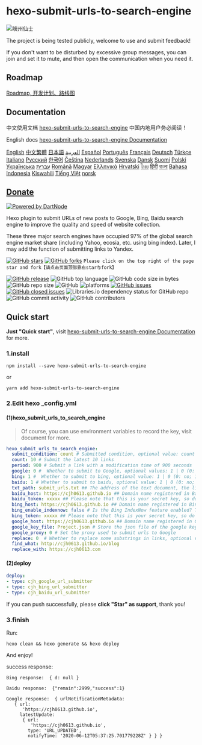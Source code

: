 
# hexo-submit-urls-to-search-engine
![峡州仙士](https://cdn.jsdelivr.net/gh/cjh0613/blog/images/icons/CJHicon.jpg)


The project is being tested publicly, welcome to use and submit feedback!



If you don't want to be disturbed by excessive group messages, you can join and set it to mute, and then open the communication when you need it.
## Roadmap
[Roadmap, 开发计划、路线图](https://github.com/cjh0613/hexo-submit-urls-to-search-engine/projects/1) 

## Documentation
中文使用文档 <a href="https://h.cjh0613.com/zh/posts/hexo-submit-urls-to-search-engine/" rel="noopener" target="_blank">hexo-submit-urls-to-search-engine</a> 中国内地用户务必阅读！

English docs <a href="https://h.cjh0613.com/en/posts/hexo-submit-urls-to-search-engine/" rel="noopener" target="_blank">hexo-submit-urls-to-search-engine Documentation</a>

[English](https://h.cjh0613.com/en/posts/hexo-submit-urls-to-search-engine/) [中文繁體](https://h.cjh0613.com/zh-tw/posts/hexo-submit-urls-to-search-engine/) [日本語](https://h.cjh0613.com/ja/posts/hexo-submit-urls-to-search-engine/) [العربية](https://h.cjh0613.com/ar/posts/hexo-submit-urls-to-search-engine/) [Español](https://h.cjh0613.com/es/posts/hexo-submit-urls-to-search-engine/) [Português](https://h.cjh0613.com/pt/posts/hexo-submit-urls-to-search-engine/) [Français](https://h.cjh0613.com/fr/posts/hexo-submit-urls-to-search-engine/) [Deutsch](https://h.cjh0613.com/de/posts/hexo-submit-urls-to-search-engine/) [Türkçe](https://h.cjh0613.com/tr/posts/hexo-submit-urls-to-search-engine/) [Italiano](https://h.cjh0613.com/it/posts/hexo-submit-urls-to-search-engine/) [Русский](https://h.cjh0613.com/ru/posts/hexo-submit-urls-to-search-engine/) [한국어](https://h.cjh0613.com/ko/posts/hexo-submit-urls-to-search-engine/) [Čeština](https://h.cjh0613.com/cs/posts/hexo-submit-urls-to-search-engine/) [Nederlands](https://h.cjh0613.com/nl/posts/hexo-submit-urls-to-search-engine/) [Svenska](https://h.cjh0613.com/sv/posts/hexo-submit-urls-to-search-engine/) [Dansk](https://h.cjh0613.com/da/posts/hexo-submit-urls-to-search-engine/) [Suomi](https://h.cjh0613.com/fi/posts/hexo-submit-urls-to-search-engine/) [Polski](https://h.cjh0613.com/pl/posts/hexo-submit-urls-to-search-engine/) [Українська](https://h.cjh0613.com/uk/posts/hexo-submit-urls-to-search-engine/) [עברית](https://h.cjh0613.com/he/posts/hexo-submit-urls-to-search-engine/) [Română](https://h.cjh0613.com/ro/posts/hexo-submit-urls-to-search-engine/) [Magyar](https://h.cjh0613.com/hu/posts/hexo-submit-urls-to-search-engine/) [Ελληνικά](https://h.cjh0613.com/el/posts/hexo-submit-urls-to-search-engine/) [Hrvatski](https://h.cjh0613.com/hr/posts/hexo-submit-urls-to-search-engine/) [ไทย](https://h.cjh0613.com/th/posts/hexo-submit-urls-to-search-engine/) [हिंदी](https://h.cjh0613.com/hi/posts/hexo-submit-urls-to-search-engine/) [বাংলা](https://h.cjh0613.com/bn/posts/hexo-submit-urls-to-search-engine/) [Bahasa Indonesia](https://h.cjh0613.com/id/posts/hexo-submit-urls-to-search-engine/) [Kiswahili](https://h.cjh0613.com/sw/posts/hexo-submit-urls-to-search-engine/) [Tiếng Việt](https://h.cjh0613.com/vi/posts/hexo-submit-urls-to-search-engine/) [norsk](https://h.cjh0613.com/no/posts/hexo-submit-urls-to-search-engine/)

## [Donate](https://www.cjh0613.com) 

[![Powered by DartNode](https://dartnode.com/branding/DN-Open-Source-sm.png)](https://dartnode.com "Powered by DartNode - Free VPS for Open Source")

Hexo plugin to submit URLs of new posts to Google, Bing, Baidu search engine to improve the quality and speed of website collection.

These three major search engines have occupied 97% of the global search engine market share (including Yahoo, ecosia, etc. using bing index). Later, I may add the function of submitting links to Yandex.

[![GitHub stars](https://img.shields.io/github/stars/cjh0613/hexo-submit-urls-to-search-engine.svg?style=social)](https://github.com/cjh0613/hexo-submit-urls-to-search-engine/stargazers)     [![GitHub forks](https://img.shields.io/github/forks/cjh0613/hexo-submit-urls-to-search-engine.svg?style=social)](https://github.com/cjh0613/hexo-submit-urls-to-search-engine/network/members)  `Please click on the top right of the page star and fork【请点击页面顶部靠右star与fork】`


[![GitHub release](https://img.shields.io/github/release/cjh0613/hexo-submit-urls-to-search-engine.svg?label=%E7%89%88%E6%9C%AC)](https://github.com/cjh0613/hexo-submit-urls-to-search-engine/releases/tag/)   ![GitHub top language](https://img.shields.io/github/languages/top/cjh0613/hexo-submit-urls-to-search-engine.svg)  ![GitHub code size in bytes](https://img.shields.io/github/languages/code-size/cjh0613/hexo-submit-urls-to-search-engine.svg)  ![GitHub repo size](https://img.shields.io/github/repo-size/cjh0613/hexo-submit-urls-to-search-engine.svg) ![GitHub](https://img.shields.io/github/license/cjh0613/hexo-submit-urls-to-search-engine.svg) ![platforms](https://img.shields.io/badge/platform-win32%20%7C%20win64%20%7C%20linux%20%7C%20osx-brightgreen.svg)     [![GitHub issues](https://img.shields.io/github/issues/cjh0613/hexo-submit-urls-to-search-engine.svg)](https://github.com/cjh0613/hexo-submit-urls-to-search-engine/issues)  [![GitHub closed issues](https://img.shields.io/github/issues-closed/cjh0613/hexo-submit-urls-to-search-engine.svg)](https://github.com/cjh0613/hexo-submit-urls-to-search-engine/issues?q=is%3Aissue+is%3Aclosed) ![Libraries.io dependency status for GitHub repo](https://img.shields.io/librariesio/github/cjh0613/hexo-submit-urls-to-search-engine.svg)   ![GitHub commit activity](https://img.shields.io/github/commit-activity/m/cjh0613/hexo-submit-urls-to-search-engine.svg)  ![GitHub contributors](https://img.shields.io/github/contributors/cjh0613/hexo-submit-urls-to-search-engine.svg)
## Quick start
**Just "Quick start"**, visit <a href="https://h.cjh0613.com/en/posts/hexo-submit-urls-to-search-engine/" rel="noopener" target="_blank">hexo-submit-urls-to-search-engine Documentation</a>  for more.

### 1.install
```
npm install --save hexo-submit-urls-to-search-engine
```

or

```
yarn add hexo-submit-urls-to-search-engine
```

### 2.Edit hexo _config.yml
#### (1)hexo_submit_urls_to_search_engine

> Of course, you can use environment variables to record the key, visit document  for more.
 
```yaml
hexo_submit_urls_to_search_engine:
  submit_condition: count # Submitted condition, optional value: count | period, Now only supports count
  count: 10 # Submit the latest 10 links
  period: 900 # Submit a link with a modification time of 900 seconds
  google: 0 #  Whether to submit to Google, optional values: 1 | 0 (0: No; 1: Yes)
  bing: 1 #  Whether to submit to bing, optional value: 1 | 0 (0: no; 1: yes)
  baidu: 1 # Whether to submit to baidu, optional value: 1 | 0 (0: no; 1: yes)
  txt_path: submit_urls.txt ## The address of the text document, the link to be pushed will be saved in this text document
  baidu_host: https://cjh0613.github.io ## Domain name registered in Baidu webmaster platform
  baidu_token: xxxxx ## Please note that this is your secret key, so do not publish the website source code in the public repository!
  bing_host: https://cjh0613.github.io ## Domain name registered in Bing webmaster platform
  bing_enable_indexnow: false # Is the Bing IndexNow feature enabled? The optional values are: true (Yes) | false (No). Only v2.1.1 and above can enable this feature.
  bing_token: xxxxx ## Please note that this is your secret key, so do not publish the website source code in the public repository!
  google_host: https://cjh0613.github.io ## Domain name registered in Google webmaster platform
  google_key_file: Project.json # Store the json file of the google key in the root directory of the website (same location as the hexo _config.yml file), please do not publish the source code of the website in the public warehouse!
  google_proxy: 0 # Set the proxy used to submit urls to Google
  replace: 0  # Whether to replace some substrings in links, optional value: 1 | 0 (0: no; 1: yes)
  find_what: http://cjh0613.github.io/blog
  replace_with: https://cjh0613.com
```

#### (2)deploy
```yaml
deploy:
- type: cjh_google_url_submitter
- type: cjh_bing_url_submitter
- type: cjh_baidu_url_submitter
```

If you can push successfully, please **click "Star" as support**, thank you!

### 3.finish
Run:
```
hexo clean && hexo generate && hexo deploy
```
And enjoy!

success response:
```
Bing response:  { d: null }

Baidu response:  {"remain":2999,"success":1}

Google response:  { urlNotificationMetadata:
   { url:
      'https://cjh0613.github.io',
     latestUpdate:
      { url:
         'https://cjh0613.github.io',
        type: 'URL_UPDATED',
        notifyTime: '2020-06-12T05:37:25.701779228Z' } } }
```
